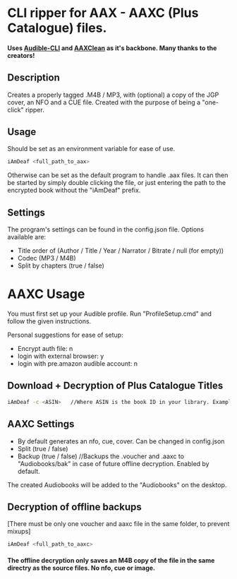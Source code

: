 # CLI ripper for AAX - AAXC (Plus Catalogue) files.
#### Uses [Audible-CLI](https://github.com/mkb79/audible-cli) and [AAXClean](https://github.com/Mbucari/AAXClean) as it's backbone. Many thanks to the creators!

## Description

Creates a properly tagged .M4B / 
MP3, with (optional) a copy of the JGP cover, an NFO and a CUE file.
Created with the purpose of being a "one-click" ripper.

## Usage
Should be set as an environment variable for ease of use.

```bash
iAmDeaf <full_path_to_aax>
```
Otherwise can be set as the default program to handle .aax files.
It can then be started by simply double clicking the file, or just entering the path to the encrypted book without the "iAmDeaf" prefix.

## Settings
The program's settings can be found in the config.json file.
Options available are:
 - Title order of (Author / Title / Year / Narrator / Bitrate / null (for empty))
 - Codec (MP3 / M4B)
 - Split by chapters (true / false)

# AAXC Usage
You must first set up your Audible profile. Run "ProfileSetup.cmd" and follow the given instructions.

Personal suggestions for ease of setup:
 - Encrypt auth file: n
 - login with external browser: y
 - login with pre.amazon audible account: n
 
## Download + Decryption of Plus Catalogue Titles
```bash
iAmDeaf -c <ASIN>   //Where ASIN is the book ID in your library. Example: iAmDeaf -c B002V5B8P8
```

## AAXC Settings
 - By default generates an nfo, cue, cover. Can be changed in config.json
 - Split (true / false)
 - Backup (true / false)   //Backups the .voucher and .aaxc to "Audiobooks/bak" in case of future offline decryption. Enabled by default.
 
 The created Audiobooks will be added to the "Audiobooks" on the desktop.

## Decryption of offline backups
[There must be only one voucher and aaxc file in the same folder, to prevent mixups]
```bash
iAmDeaf <full_path_to_aaxc>
```
#### The offline decryption only saves an M4B copy of the file in the same directry as the source files. No nfo, cue or image.
